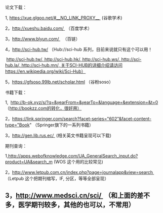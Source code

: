 论文下载：

1, https://xue.glgoo.net/#__NO_LINK_PROXY__  (谷歌学术)

2，http://xueshu.baidu.com/  （百度学术）

3，http://www.blyun.com/   （百链）

4，http://sci-hub.tw/ （Hub://sci-hub 系列，目前来说就只有这个可以用！

 http://sci-hub.tw/, http://sci-hub.hk/, http://sci-hub.ws/, http://sci-hub.la/, http://sci-hub.mn/, 关于SCI-HUB的详细介绍请访问https://en.wikipedia.org/wiki/Sci-Hub）

5，https://gfsoso.99lb.net/scholar.html （谷粉soso）

书籍下载：

1,  http://b-ok.xyz/s/?q=&yearFrom=&yearTo=&language=&extension=&t=0 （http://bookzz.com的转化，很好用）

2，https://link.springer.com/search?facet-series="602"&facet-content-type="Book" （Springer旗下的一系列书籍）

3，http://gen.lib.rus.ec/  (相关英文书籍呈现可以下载)

期刊查询：

1,http://apps.webofknowledge.com/UA_GeneralSearch_input.do?product=UA&search_m (WOS 这个用的比较常见)

2，http://www.letpub.com.cn/index.php?page=journalapp&view=search  （Letpub 这个把期刊缩写，IF, 分区，等等全部呈现）

3，http://www.medsci.cn/sci/  （和上面的差不多，医学期刊较多，其他的也可以，不常用）
--------------------- 
